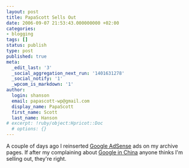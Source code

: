 ```yaml
---
layout: post
title: PapaScott Sells Out
date: 2006-09-07 21:53:43.000000000 +02:00
categories:
- blogging
tags: []
status: publish
type: post
published: true
meta:
  _edit_last: '3'
  _social_aggregation_next_run: '1401631278'
  _social_notify: '1'
  _wpcom_is_markdown: '1'
author:
  login: shanson
  email: papascott-wp@gmail.com
  display_name: PapaScott
  first_name: Scott
  last_name: Hanson
# excerpt: !ruby/object:Hpricot::Doc
  # options: {}
---
```

<p>A couple of days ago I reinserted <a href="http://google.com/adsense/">Google AdSense</a> ads on my archive pages. If after my complaining about <a href="http://www.papascott.de/archives/2006/04/22/googles-china-problem/">Google in China</a> anyone thinks I'm selling out, they're right.</p>
